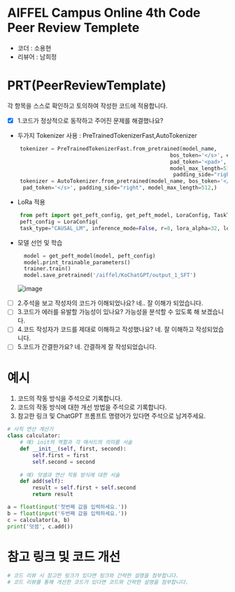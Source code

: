 # AIFFEL Campus Online 4th Code Peer Review Templete
- 코더 : 소용현
- 리뷰어 : 남희정


# PRT(PeerReviewTemplate)
각 항목을 스스로 확인하고 토의하여 작성한 코드에 적용합니다.
- [x] 1.코드가 정상적으로 동작하고 주어진 문제를 해결했나요?
* 두가지 Tokenizer 사용 : PreTrainedTokenizerFast,AutoTokenizer
```python
    tokenizer = PreTrainedTokenizerFast.from_pretrained(model_name,
                                                    bos_token='</s>', eos_token='</s>', unk_token='<unk>',
                                                    pad_token='<pad>', mask_token='<mask>',
                                                    model_max_length=512,
                                                     padding_side="right"
    tokenizer = AutoTokenizer.from_pretrained(model_name, bos_token='</s>', eos_token='</s>', unk_token='</s>',
     pad_token='</s>', padding_side="right", model_max_length=512,)
```
* LoRa 적용
```python
    from peft import get_peft_config, get_peft_model, LoraConfig, TaskType
    peft_config = LoraConfig(
    task_type="CAUSAL_LM", inference_mode=False, r=8, lora_alpha=32, lora_dropout=0.1)
```
* 모델 선언 및 학습
  ```python
    model = get_peft_model(model, peft_config)
    model.print_trainable_parameters()
    trainer.train()
    model.save_pretrained('/aiffel/KoChatGPT/output_1_SFT')
  ```
  ![image](https://github.com/soh-yh/Going_Deeper_NLP/assets/88833290/91e5ec88-e91a-4f1d-af4d-6d3a1b84f486)

- [ ] 2.주석을 보고 작성자의 코드가 이해되었나요?
  네.. 잘 이해가 되었습니다. 
- [ ] 3.코드가 에러를 유발할 가능성이 있나요?
  가능성을 분석할 수 있도록 해 보겠습니다. 
- [ ] 4.코드 작성자가 코드를 제대로 이해하고 작성했나요?
  네. 잘 이해하고 작성되었습니다. 
- [ ] 5.코드가 간결한가요?
  네. 간결하게 잘 작성되었습니다. 

# 예시
1. 코드의 작동 방식을 주석으로 기록합니다.
2. 코드의 작동 방식에 대한 개선 방법을 주석으로 기록합니다.
3. 참고한 링크 및 ChatGPT 프롬프트 명령어가 있다면 주석으로 남겨주세요.
```python
# 사칙 연산 계산기
class calculator:
    # 예) init의 역할과 각 매서드의 의미를 서술
    def __init__(self, first, second):
        self.first = first
        self.second = second
    
    # 예) 덧셈과 연산 작동 방식에 대한 서술
    def add(self):
        result = self.first + self.second
        return result

a = float(input('첫번째 값을 입력하세요.')) 
b = float(input('두번째 값을 입력하세요.')) 
c = calculator(a, b)
print('덧셈', c.add()) 
```

# 참고 링크 및 코드 개선
```python
# 코드 리뷰 시 참고한 링크가 있다면 링크와 간략한 설명을 첨부합니다.
# 코드 리뷰를 통해 개선한 코드가 있다면 코드와 간략한 설명을 첨부합니다.
```
